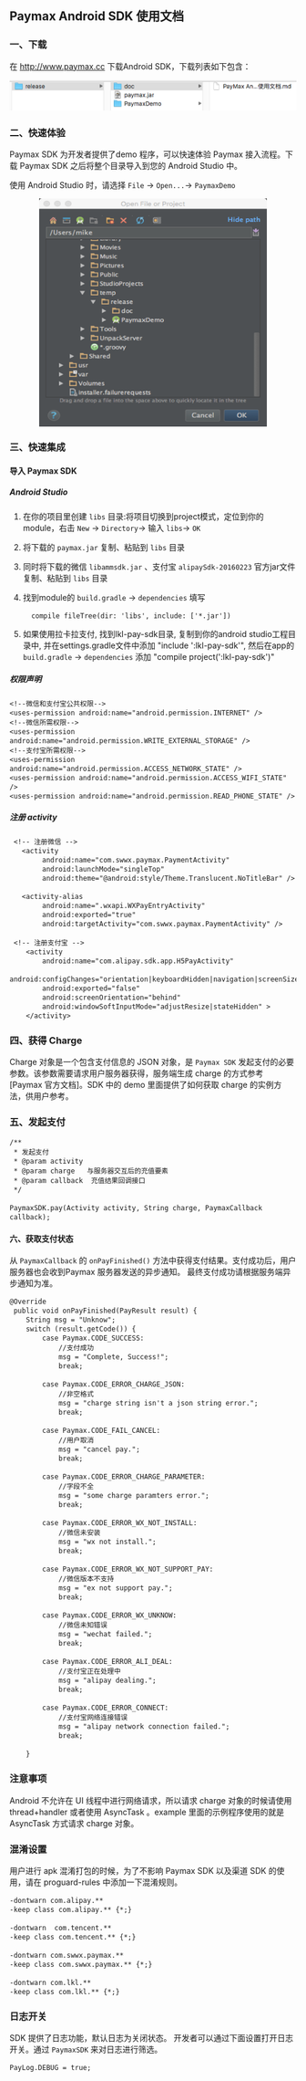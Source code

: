 ## Paymax Android SDK 使用文档

### 一、下载

在 http://www.paymax.cc 下载Android SDK，下载列表如下包含：

![下载列表](https://raw.githubusercontent.com/coderbook/MarkDownRes/master/PayRightPic/payright_sdk_android_dir.png)



### 二、快速体验

Paymax SDK 为开发者提供了demo 程序，可以快速体验 Paymax 接入流程。下载 Paymax SDK 之后将整个目录导入到您的 Android Studio 中。

使用 Android Studio 时，请选择 `File` → `Open...`→ `PaymaxDemo` 

<div align="center">
<img src="https://raw.githubusercontent.com/coderbook/MarkDownRes/master/PayRightPic/payright_sdk_android_files.png" width = "400" height = "400" alt="图片名称" align=center />
</div>



### 三、快速集成

#### 导入 Paymax SDK

##### Android Studio

1. 在你的项目里创建 `libs` 目录:将项目切换到project模式，定位到你的module，右击 `New` → `Directory`→ 输入 `libs`→ `OK` 
2. 将下载的  `paymax.jar` 复制、粘贴到 `libs` 目录
3. 同时将下载的微信 `libammsdk.jar` 、支付宝 `alipaySdk-20160223` 官方jar文件复制、粘贴到 `libs` 目录
4. 找到module的 `build.gradle` → `dependencies` 填写
  
   
         compile fileTree(dir: 'libs', include: ['*.jar'])  

5. 如果使用拉卡拉支付, 找到lkl-pay-sdk目录, 复制到你的android studio工程目录中, 并在settings.gradle文件中添加 "include ':lkl-pay-sdk'", 然后在app的`build.gradle` → `dependencies` 添加 "compile project(':lkl-pay-sdk')"


##### 权限声明


    <!--微信和支付宝公共权限-->
    <uses-permission android:name="android.permission.INTERNET" />
    <!--微信所需权限-->
    <uses-permission android:name="android.permission.WRITE_EXTERNAL_STORAGE" />
    <!--支付宝所需权限-->
    <uses-permission android:name="android.permission.ACCESS_NETWORK_STATE" />
    <uses-permission android:name="android.permission.ACCESS_WIFI_STATE" />
    <uses-permission android:name="android.permission.READ_PHONE_STATE" />




##### 注册 activity



     <!-- 注册微信 -->
       <activity
            android:name="com.swwx.paymax.PaymentActivity"
            android:launchMode="singleTop"
            android:theme="@android:style/Theme.Translucent.NoTitleBar" />

       <activity-alias
            android:name=".wxapi.WXPayEntryActivity"
            android:exported="true"
            android:targetActivity="com.swwx.paymax.PaymentActivity" />

     <!-- 注册支付宝 -->
        <activity
            android:name="com.alipay.sdk.app.H5PayActivity"
            android:configChanges="orientation|keyboardHidden|navigation|screenSize"
            android:exported="false"
            android:screenOrientation="behind"
            android:windowSoftInputMode="adjustResize|stateHidden" >
        </activity>



### 四、获得 Charge
Charge 对象是一个包含支付信息的 JSON 对象，是 `Paymax SDK` 发起支付的必要参数。该参数需要请求用户服务器获得，服务端生成 charge 的方式参考 [Paymax 官方文档]。SDK 中的 demo 里面提供了如何获取 charge 的实例方法，供用户参考。

### 五、发起支付
 

    /**
     * 发起支付
     * @param activity
     * @param charge   与服务器交互后的充值要素
     * @param callback  充值结果回调接口
     */

    PaymaxSDK.pay(Activity activity, String charge, PaymaxCallback callback);

    
#### 六、获取支付状态
从 `PaymaxCallback` 的 `onPayFinished()` 方法中获得支付结果。支付成功后，用户服务器也会收到Paymax 服务器发送的异步通知。 最终支付成功请根据服务端异步通知为准。



    @Override
     public void onPayFinished(PayResult result) {
        String msg = "Unknow";
        switch (result.getCode()) {
            case Paymax.CODE_SUCCESS:
                //支付成功
                msg = "Complete, Success!";
                break;

            case Paymax.CODE_ERROR_CHARGE_JSON:
                //非空格式
                msg = "charge string isn't a json string error.";
                break;

            case Paymax.CODE_FAIL_CANCEL:
                //用户取消
                msg = "cancel pay.";
                break;

            case Paymax.CODE_ERROR_CHARGE_PARAMETER:
                //字段不全
                msg = "some charge paramters error.";
                break;

            case Paymax.CODE_ERROR_WX_NOT_INSTALL:
                //微信未安装
                msg = "wx not install.";
                break;

            case Paymax.CODE_ERROR_WX_NOT_SUPPORT_PAY:
                //微信版本不支持
                msg = "ex not support pay.";
                break;

            case Paymax.CODE_ERROR_WX_UNKNOW:
                //微信未知错误
                msg = "wechat failed.";
                break;

            case Paymax.CODE_ERROR_ALI_DEAL:
                //支付宝正在处理中
                msg = "alipay dealing.";
                break;

            case Paymax.CODE_ERROR_CONNECT:
                //支付宝网络连接错误
                msg = "alipay network connection failed.";
                break;

        }
        


### 注意事项
Android 不允许在 UI 线程中进行网络请求，所以请求 charge 对象的时候请使用 thread+handler 或者使用 AsyncTask 。example 里面的示例程序使用的就是 AsyncTask 方式请求 charge 对象。
    
    
### 混淆设置
用户进行 apk 混淆打包的时候，为了不影响 Paymax SDK 以及渠道 SDK 的使用，请在 proguard-rules 中添加一下混淆规则。



    -dontwarn com.alipay.**
    -keep class com.alipay.** {*;}

    -dontwarn  com.tencent.**
    -keep class com.tencent.** {*;}

    -dontwarn com.swwx.paymax.**
    -keep class com.swwx.paymax.** {*;}

    -dontwarn com.lkl.**
    -keep class com.lkl.** {*;}


### 日志开关

SDK 提供了日志功能，默认日志为关闭状态。
开发者可以通过下面设置打开日志开关。通过 `PaymaxSDK` 来对日志进行筛选。

    PayLog.DEBUG = true;

